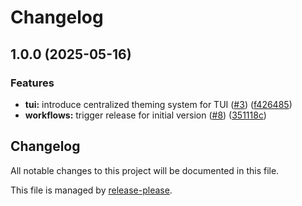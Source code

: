 # Changelog

## 1.0.0 (2025-05-16)


### Features

* **tui:** introduce centralized theming system for TUI ([#3](https://github.com/iamchadarmstrong/chezmoi-a-la-carte/issues/3)) ([f426485](https://github.com/iamchadarmstrong/chezmoi-a-la-carte/commit/f426485c25e0b16a2f41b7ac8eeee1db1e2247dd))
* **workflows:** trigger release for initial version ([#8](https://github.com/iamchadarmstrong/chezmoi-a-la-carte/issues/8)) ([351118c](https://github.com/iamchadarmstrong/chezmoi-a-la-carte/commit/351118cd0ba4df8fa37ce8e998ea132efbdc292b))

## Changelog

All notable changes to this project will be documented in this file.

This file is managed by [release-please](https://github.com/googleapis/release-please-action).
